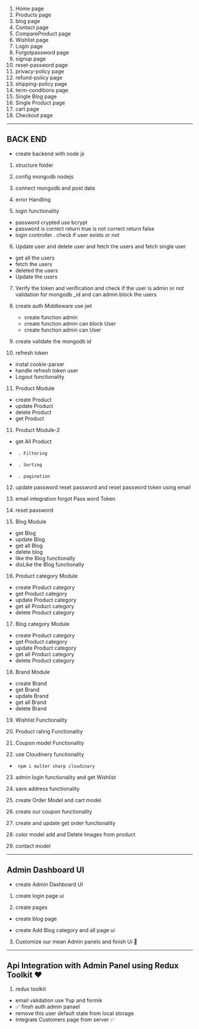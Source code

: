 1. Home page
2. Products page
3. blog page
4. Contact page
5. CompareProduct page
6. Wishlist page
7. Login page
8. Forgotpassword page
9. signup page
10. reset-password page
11. privacy-policy page
12. refund-policy page
13. shipping-policy page
14. term-conditions page
15. Single Blog page
16. Single Product page
17. cart page
18. Checkout page

---

## BACK END

- create backend with node js

1. structure folder

2. config mongodb nodejs

3. connect mongodb and post data

4. error Handling

5. login functionality

- password crypted use bcrypt
- password is correct return true is not correct return false
- login controller
  . check if user exists or not

6. Update user and delete user and fetch the users and fetch single user

- get all the users
- fetch the users
- deleted the users
- Update the users

7. Verify the token and verification and check if the user is admin or not validation for mongodb \_id and can admin block the users

8. create auth Middleware use jwt

   - create function admin
   - create function admin can block User
   - create function admin can User

9. create validate the mongodb id

10. refresh token

- instal cookie-parser
- handle refresh token user
- Logout functionality

11. Product Module

- create Product
- update Product
- delete Product
- get Product

11. Product Module-2

- get All Product
-      . Filtering
-      . Sorting
-      . pagination

12. update password reset password and reset password token using email

13. email integration forgot Pass word Token

14. reset password

15. Blog Module

- get Blog
- update Blog
- get all Blog
- delete blog
- like the Blog functionally
- disLike the Blog functionally

16. Product category Module

- create Product category
- get Product category
- update Product category
- get all Product category
- delete Product category

17. Blog category Module

- create Product category
- get Product category
- update Product category
- get all Product category
- delete Product category

18. Brand Module

- create Brand
- get Brand
- update Brand
- get all Brand
- delete Brand

19. Wishlist Functionality

20. Product rating Functionality

21. Coupon model Functionality

22. use Cloudinery functionality

-      npm i multer sharp cloudinary

23. admin login functionality and get Wishlist

24. save address functionality

25. create Order Model and cart model

26. create our coupon functionality

27. create and update get order functionality

28. color model add and Delete Images from product

29. contact model

---

## Admin Dashboard UI

- create Admin Dashboard UI

1. create login page ui

2. create pages

- create blog page

- create Add Blog category and all page ui

3. Customize our mean Admin panels and finish Ui 🌟

---

## Api Integration with Admin Panel using Redux Toolkit ❤

1.  redux toolkit

- email validation use Yup and formik
- ✅ finsh auth admin panael
- remove this user default state from local storage
- Integrate Customers page from server ✅

